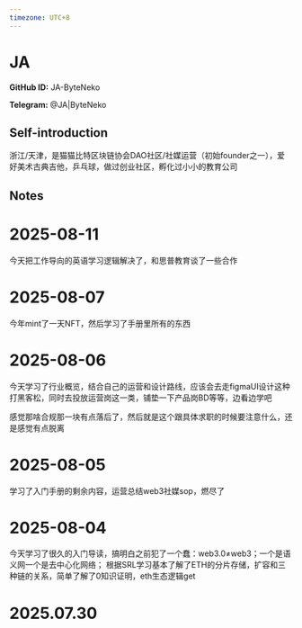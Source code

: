 ```yaml
---
timezone: UTC+8
---
```


# JA

**GitHub ID:** JA-ByteNeko

**Telegram:** @JA|ByteNeko

## Self-introduction

浙江/天津，是猫猫比特区块链协会DAO社区/社媒运营（初始founder之一），爱好美术古典吉他，乒乓球，做过创业社区，孵化过小小的教育公司

## Notes

<!-- Content_START -->
# 2025-08-11

今天把工作导向的英语学习逻辑解决了，和思普教育谈了一些合作

# 2025-08-07

今年mint了一天NFT，然后学习了手册里所有的东西

# 2025-08-06

今天学习了行业概览，结合自己的运营和设计路线，应该会去走figmaUI设计这种打黑客松，同时去投放运营岗这一类，铺垫一下产品岗BD等等，边看边学吧

感觉那啥合规那一块有点落后了，然后就是这个跟具体求职的时候要注意什么，还是感觉有点脱离

# 2025-08-05

学习了入门手册的剩余内容，运营总结web3社媒sop，燃尽了

# 2025-08-04

今天学习了很久的入门导读，搞明白之前犯了一个蠢：web3.0≠web3；一个是语义网一个是去中心化网络；
根据SRL学习基本了解了ETH的分片存储，扩容和三种链的关系，简单了解了0知识证明，eth生态逻辑get

# 2025.07.30


<!-- Content_END -->
